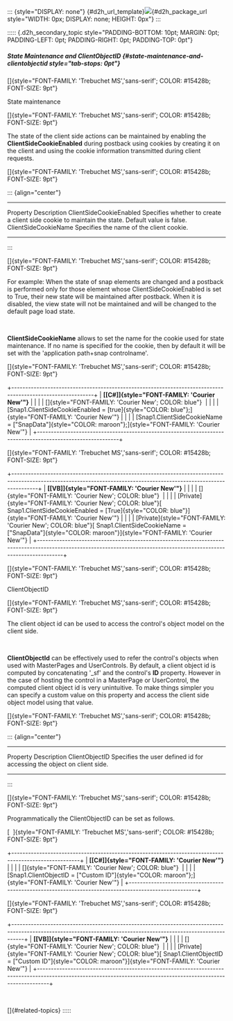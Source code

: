 ::: {style="DISPLAY: none"}
[](ms-xhelp:///?Id=d2h_url_template){#d2h_url_template}![](!package_url!){#d2h_package_url style="WIDTH: 0px; DISPLAY: none; HEIGHT: 0px"}
:::

::::: {.d2h_secondary_topic style="PADDING-BOTTOM: 10pt; MARGIN: 0pt; PADDING-LEFT: 0pt; PADDING-RIGHT: 0pt; PADDING-TOP: 0pt"}
##### State Maintenance and ClientObjectID {#state-maintenance-and-clientobjectid style="tab-stops: 0pt"}

[]{style="FONT-FAMILY: 'Trebuchet MS','sans-serif'; COLOR: #15428b; FONT-SIZE: 9pt"} 

State maintenance

[]{style="FONT-FAMILY: 'Trebuchet MS','sans-serif'; COLOR: #15428b; FONT-SIZE: 9pt"} 

The state of the client side actions can be maintained by enabling the **ClientSideCookieEnabled** during postback using cookies by creating it on the client and using the cookie information transmitted during client requests.

[]{style="FONT-FAMILY: 'Trebuchet MS','sans-serif'; COLOR: #15428b; FONT-SIZE: 9pt"} 

::: {align="center"}
  ------------------------- -------------------------------------------------------------------------------------------------
  Property                  Description
  ClientSideCookieEnabled   Specifies whether to create a client side cookie to maintain the state. Default value is false.
  ClientSideCookieName      Specifies the name of the client cookie.
  ------------------------- -------------------------------------------------------------------------------------------------
:::

[]{style="FONT-FAMILY: 'Trebuchet MS','sans-serif'; COLOR: #15428b; FONT-SIZE: 9pt"} 

For example: When the state of snap elements are changed and a postback is performed only for those element whose ClientSideCookieEnabled is set to True, their new state will be maintained after postback. When it is disabled, the view state will not be maintained and will be changed to the default page load state.

 

**ClientSideCookieName** allows to set the name for the cookie used for state maintenance. If no name is specified for the cookie, then by default it will be set with the \'application path+snap controlname\'.

[]{style="FONT-FAMILY: 'Trebuchet MS','sans-serif'; COLOR: #15428b; FONT-SIZE: 9pt"} 

+-----------------------------------------------------------------------------------------------------------+
| **[\[C#\]]{style="FONT-FAMILY: 'Courier New'"}**                                                          |
|                                                                                                           |
| []{style="FONT-FAMILY: 'Courier New'; COLOR: blue"}                                                       |
|                                                                                                           |
| [Snap1.ClientSideCookieEnabled = [true]{style="COLOR: blue"};]{style="FONT-FAMILY: 'Courier New'"}        |
|                                                                                                           |
| [Snap1.ClientSideCookieName = [\"SnapData\"]{style="COLOR: maroon"};]{style="FONT-FAMILY: 'Courier New'"} |
+-----------------------------------------------------------------------------------------------------------+

[]{style="FONT-FAMILY: 'Trebuchet MS','sans-serif'; COLOR: #15428b; FONT-SIZE: 9pt"} 

+---------------------------------------------------------------------------------------------------------------------------------------------------------------------+
| **[\[VB\]]{style="FONT-FAMILY: 'Courier New'"}**                                                                                                                    |
|                                                                                                                                                                     |
| []{style="FONT-FAMILY: 'Courier New'; COLOR: blue"}                                                                                                                 |
|                                                                                                                                                                     |
| [Private]{style="FONT-FAMILY: 'Courier New'; COLOR: blue"}[ Snap1.ClientSideCookieEnabled = [True]{style="COLOR: blue"}]{style="FONT-FAMILY: 'Courier New'"}        |
|                                                                                                                                                                     |
| [Private]{style="FONT-FAMILY: 'Courier New'; COLOR: blue"}[ Snap1.ClientSideCookieName = [\"SnapData\"]{style="COLOR: maroon"}]{style="FONT-FAMILY: 'Courier New'"} |
+---------------------------------------------------------------------------------------------------------------------------------------------------------------------+

[]{style="FONT-FAMILY: 'Trebuchet MS','sans-serif'; COLOR: #15428b; FONT-SIZE: 9pt"} 

ClientObjectID

[]{style="FONT-FAMILY: 'Trebuchet MS','sans-serif'; COLOR: #15428b; FONT-SIZE: 9pt"} 

The client object id can be used to access the control\'s object model on the client side.

 

**ClientObjectId** can be effectively used to refer the control\'s objects when used with MasterPages and UserControls. By default, a client object id is computed by concatenating \'\_sf\' and the control\'s **ID** property. However in the case of hosting the control in a MasterPage or UserControl, the computed client object id is very unintuitive. To make things simpler you can specify a custom value on this property and access the client side object model using that value.

[]{style="FONT-FAMILY: 'Trebuchet MS','sans-serif'; COLOR: #15428b; FONT-SIZE: 9pt"} 

::: {align="center"}
  ---------------- ------------------------------------------------------------------------
  Property         Description
  ClientObjectID   Specifies the user defined id for accessing the object on client side.
  ---------------- ------------------------------------------------------------------------
:::

[]{style="FONT-FAMILY: 'Trebuchet MS','sans-serif'; COLOR: #15428b; FONT-SIZE: 9pt"} 

Programmatically the ClientObjectID can be set as follows.

[  ]{style="FONT-FAMILY: 'Trebuchet MS','sans-serif'; COLOR: #15428b; FONT-SIZE: 9pt"}

+------------------------------------------------------------------------------------------------------+
| **[\[C#\]]{style="FONT-FAMILY: 'Courier New'"}**                                                     |
|                                                                                                      |
| []{style="FONT-FAMILY: 'Courier New'; COLOR: blue"}                                                  |
|                                                                                                      |
| [Snap1.ClientObjectID = [\"Custom ID\"]{style="COLOR: maroon"};]{style="FONT-FAMILY: 'Courier New'"} |
+------------------------------------------------------------------------------------------------------+

[]{style="FONT-FAMILY: 'Trebuchet MS','sans-serif'; COLOR: #15428b; FONT-SIZE: 9pt"} 

+----------------------------------------------------------------------------------------------------------------------------------------------------------------+
| **[\[VB\]]{style="FONT-FAMILY: 'Courier New'"}**                                                                                                               |
|                                                                                                                                                                |
| []{style="FONT-FAMILY: 'Courier New'; COLOR: blue"}                                                                                                            |
|                                                                                                                                                                |
| [Private]{style="FONT-FAMILY: 'Courier New'; COLOR: blue"}[ Snap1.ClientObjectID = [\"Custom ID\"]{style="COLOR: maroon"}]{style="FONT-FAMILY: 'Courier New'"} |
+----------------------------------------------------------------------------------------------------------------------------------------------------------------+

 

[]{#related-topics}
:::::
